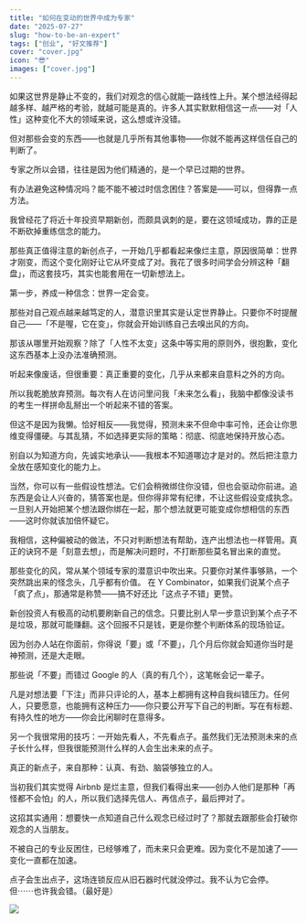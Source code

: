 ```yaml
---
title: "如何在变动的世界中成为专家"
date: "2025-07-27"
slug: "how-to-be-an-expert"
tags: ["创业", "好文推荐"]
cover: "cover.jpg"
icon: "😎"
images: ["cover.jpg"]
---
```

如果这世界是静止不变的，我们对观念的信心就能一路线性上升。某个想法经得起越多样、越严格的考验，就越可能是真的。许多人其实默默相信这一点——对「人性」这种变化不大的领域来说，这么想或许没错。



但对那些会变的东西——也就是几乎所有其他事物——你就不能再这样信任自己的判断了。



专家之所以会错，往往是因为他们精通的，是一个早已过期的世界。



有办法避免这种情况吗？能不能不被过时信念困住？答案是——可以，但得靠一点方法。



我曾经花了将近十年投资早期新创，而颇具讽刺的是，要在这领域成功，靠的正是不断砍掉重练信念的能力。



那些真正值得注意的新创点子，一开始几乎都看起来像烂主意，原因很简单：世界才刚变，而这个变化刚好让它从坏变成了对。我花了很多时间学会分辨这种「翻盘」，而这套技巧，其实也能套用在一切新想法上。



第一步，养成一种信念：世界一定会变。



那些对自己观点越来越笃定的人，潜意识里其实是认定世界静止。只要你不时提醒自己——「不是喔，它在变」，你就会开始训练自己去嗅出风的方向。



那该从哪里开始观察？除了「人性不太变」这条中等实用的原则外，很抱歉，变化这东西基本上没办法准确预测。



听起来像废话，但很重要：真正重要的变化，几乎从来都来自意料之外的方向。



所以我乾脆放弃预测。每次有人在访问里问我「未来怎么看」，我脑中都像没读书的考生一样拼命乱掰出一个听起来不错的答案。



但这不是因为我懒。恰好相反——我觉得，预测未来不但命中率可怜，还会让你思维变得僵硬。与其乱猜，不如选择更实际的策略：彻底、彻底地保持开放心态。



别自以为知道方向，先诚实地承认——我根本不知道哪边才是对的。然后把注意力全放在感知变化的能力上。



当然，你可以有一些假设性想法。它们会稍微绑住你没错，但也会驱动你前进。追东西是会让人兴奋的，猜答案也是。但你得非常有纪律，不让这些假设变成执念。
一旦别人开始把某个想法跟你绑在一起，那个想法就更可能变成你想相信的东西——这时你就该加倍怀疑它。



我相信，这种偏被动的做法，不只对判断想法有帮助，连产出想法也一样管用。真正的诀窍不是「刻意去想」，而是解决问题时，不打断那些莫名冒出来的直觉。



那些变化的风，常从某个领域专家的潜意识中吹出来。只要你对某件事够熟，一个突然跳出来的怪念头，几乎都有价值。
在 Y Combinator，如果我们说某个点子「疯了点」，那通常是称赞——搞不好还比「这点子不错」更赞。



新创投资人有极高的动机要刷新自己的信念。只要比别人早一步意识到某个点子不是垃圾，那就可能赚翻。这个回报不只是钱，更是你整个判断体系的现场验证。



因为创办人站在你面前，你得说「要」或「不要」，几个月后你就会知道你当时是神预测，还是大走眼。



那些说「不要」而错过 Google 的人（真的有几个），这笔帐会记一辈子。



凡是对想法要「下注」而非只评论的人，基本上都拥有这种自我纠错压力。任何人，只要愿意，也能拥有这种压力——你只要公开写下自己的判断。写在有标题、有持久性的地方——你会比闲聊时在意得多。



另一个我很常用的技巧：一开始先看人，不先看点子。虽然我们无法预测未来的点子长什么样，但我很能预测什么样的人会生出未来的点子。



真正的新点子，来自那种：认真、有劲、脑袋够独立的人。



当初我们其实觉得 Airbnb 是烂主意，但我们看得出来——创办人他们是那种「再怪都不会怕」的人，所以我们选择先信人、再信点子，最后押对了。



这招其实通用：想要快一点知道自己什么观念已经过时了？那就去跟那些会打破你观念的人当朋友。



不被自己的专业反困住，已经够难了，而未来只会更难。因为变化不是加速了——变化一直都在加速。



点子会生出点子，这场连锁反应从旧石器时代就没停过。我不认为它会停。
但⋯⋯也许我会错。（最好是）




![](https://prod-files-secure.s3.us-west-2.amazonaws.com/112d0858-5090-4d34-a606-b75eb8d65fd2/46476355-9cf3-4e99-9b7a-3531bc426380/1000202064.png?X-Amz-Algorithm=AWS4-HMAC-SHA256&X-Amz-Content-Sha256=UNSIGNED-PAYLOAD&X-Amz-Credential=ASIAZI2LB4665IUK6ON6%2F20250824%2Fus-west-2%2Fs3%2Faws4_request&X-Amz-Date=20250824T091228Z&X-Amz-Expires=3600&X-Amz-Security-Token=IQoJb3JpZ2luX2VjEOT%2F%2F%2F%2F%2F%2F%2F%2F%2F%2FwEaCXVzLXdlc3QtMiJHMEUCIBm57ga%2BZAxgfuwol3gVZDjQ5UeVWnFAtIoA4fEroGXnAiEAu4ONhQvH97UntZZQ9WRiEu5B%2BeoTQE%2BSo8PhzJgRd%2Bkq%2FwMIPRAAGgw2Mzc0MjMxODM4MDUiDFX%2Fku1SrnA6Dxi8gircAwyvYETwJxr89oNGF2gGeTQ7%2BqfiCABetey6AlCqOfJqMIeAINc49XngrrrDeGklYV9cTTXqZ6IZILbS8m%2Foo64NwiFqk%2FJ22lagfStxNil57zYQWNkTTOSm04HwQjmXUrwZd7zPrRHcUanRs2l3JZHvRUoeNbdk630u1lGsdizMltxzTRxNbcwDzmKG9AFuaNjUG7%2BVRmfylVP1yVo%2FB%2BR3n6M%2FhnwB%2FB0RSJMFNQRls9p3QA6kwnhuQO4mK5ptlTHeUhSvyulYraevHy6R2f2SIoOfkkai%2FHv%2BTt%2BBgM53D%2FmFazwtEduzVLJv4epiCBQMTnfn5sRNusdmKFYBSzw9twCXYL7lF3hEFdTpmygh63ovGCdUTHJhjQAYsEYTg67ddUnrNEU16ruaNPx%2BEeEvbhROWhnC%2F7TpZsAdjipeIuhP%2BQeKYJhbAizG%2FN7%2Ff2J25THargu6HsLZ8mDcsoB7G7U%2FlazQH5j9%2BvFSY4DnqA2OzGi7u1BuljskJj0ajhQLVtfjSLk9CmI3TCmlVA1xAlno37fX0jWHdByZyyuPdTb7g9hpKFBs7EEUppZpl57iptKaLn8McwB06wnRX%2F4PwiIKhjtmn%2FqWsFonjsDwSt%2FjzfxtGbfoR8C5MMGbqsUGOqUBIDCHxZ5QY8xdetTs%2BNcxtSwkkuQVDkuvEyh13JaAFEaMs5DfLgNzi8lYzB%2BksCxbr4m3hsCcLH82nVJbvIgDmOic9EFsjFAkI7bdQKug9Zr170Gvoq%2FxiEFQ3QVY3UfvomOniBiL%2FBpsBfoSW9Zn1SZyOEyIkv8xatdkEV6ypYh3uckrfZHIiigf%2FeWz84rUl%2Faw%2FHuMgi93XPDV6r1IA9ajmp8D&X-Amz-Signature=52a17ff995868061f38d4043ff21d3771a0195d25426c969eee9132764e6eb15&X-Amz-SignedHeaders=host&x-amz-checksum-mode=ENABLED&x-id=GetObject)

